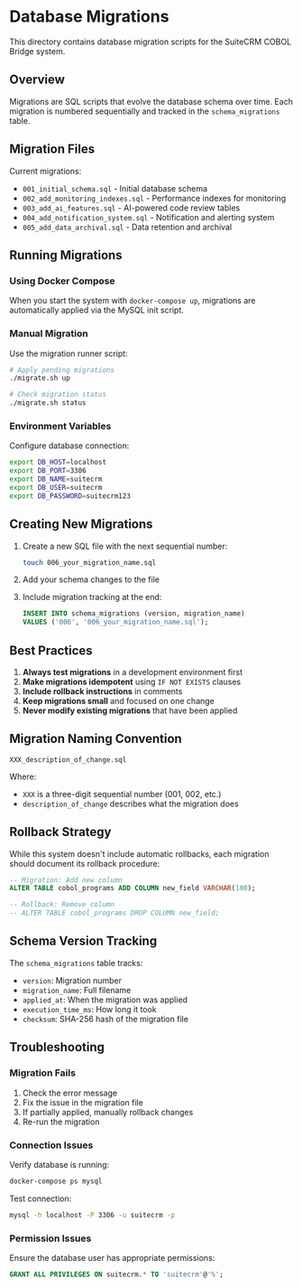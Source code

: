 # Database Migrations

This directory contains database migration scripts for the SuiteCRM COBOL Bridge system.

## Overview

Migrations are SQL scripts that evolve the database schema over time. Each migration is numbered sequentially and tracked in the `schema_migrations` table.

## Migration Files

Current migrations:
- `001_initial_schema.sql` - Initial database schema
- `002_add_monitoring_indexes.sql` - Performance indexes for monitoring
- `003_add_ai_features.sql` - AI-powered code review tables
- `004_add_notification_system.sql` - Notification and alerting system
- `005_add_data_archival.sql` - Data retention and archival

## Running Migrations

### Using Docker Compose

When you start the system with `docker-compose up`, migrations are automatically applied via the MySQL init script.

### Manual Migration

Use the migration runner script:

```bash
# Apply pending migrations
./migrate.sh up

# Check migration status
./migrate.sh status
```

### Environment Variables

Configure database connection:
```bash
export DB_HOST=localhost
export DB_PORT=3306
export DB_NAME=suitecrm
export DB_USER=suitecrm
export DB_PASSWORD=suitecrm123
```

## Creating New Migrations

1. Create a new SQL file with the next sequential number:
   ```bash
   touch 006_your_migration_name.sql
   ```

2. Add your schema changes to the file

3. Include migration tracking at the end:
   ```sql
   INSERT INTO schema_migrations (version, migration_name) 
   VALUES ('006', '006_your_migration_name.sql');
   ```

## Best Practices

1. **Always test migrations** in a development environment first
2. **Make migrations idempotent** using `IF NOT EXISTS` clauses
3. **Include rollback instructions** in comments
4. **Keep migrations small** and focused on one change
5. **Never modify existing migrations** that have been applied

## Migration Naming Convention

```
XXX_description_of_change.sql
```

Where:
- `XXX` is a three-digit sequential number (001, 002, etc.)
- `description_of_change` describes what the migration does

## Rollback Strategy

While this system doesn't include automatic rollbacks, each migration should document its rollback procedure:

```sql
-- Migration: Add new column
ALTER TABLE cobol_programs ADD COLUMN new_field VARCHAR(100);

-- Rollback: Remove column
-- ALTER TABLE cobol_programs DROP COLUMN new_field;
```

## Schema Version Tracking

The `schema_migrations` table tracks:
- `version`: Migration number
- `migration_name`: Full filename
- `applied_at`: When the migration was applied
- `execution_time_ms`: How long it took
- `checksum`: SHA-256 hash of the migration file

## Troubleshooting

### Migration Fails

1. Check the error message
2. Fix the issue in the migration file
3. If partially applied, manually rollback changes
4. Re-run the migration

### Connection Issues

Verify database is running:
```bash
docker-compose ps mysql
```

Test connection:
```bash
mysql -h localhost -P 3306 -u suitecrm -p
```

### Permission Issues

Ensure the database user has appropriate permissions:
```sql
GRANT ALL PRIVILEGES ON suitecrm.* TO 'suitecrm'@'%';
```